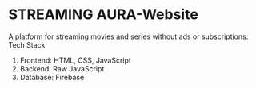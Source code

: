 # STREAMING AURA-Website
A platform for streaming movies and series without ads or subscriptions.
 Tech Stack
1. Frontend: HTML, CSS, JavaScript
2. Backend: Raw JavaScript
3. Database: Firebase
